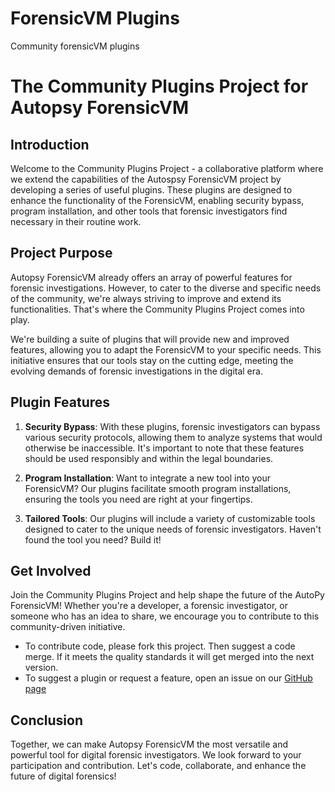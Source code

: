 # ForensicVM Plugins
Community forensicVM plugins

# The Community Plugins Project for Autopsy ForensicVM

## Introduction

Welcome to the Community Plugins Project - a collaborative platform where we extend the capabilities of the Autospsy ForensicVM project by developing a series of useful plugins. These plugins are designed to enhance the functionality of the ForensicVM, enabling security bypass, program installation, and other tools that forensic investigators find necessary in their routine work. 

## Project Purpose

Autopsy ForensicVM already offers an array of powerful features for forensic investigations. However, to cater to the diverse and specific needs of the community, we're always striving to improve and extend its functionalities. That's where the Community Plugins Project comes into play. 

We're building a suite of plugins that will provide new and improved features, allowing you to adapt the ForensicVM to your specific needs. This initiative ensures that our tools stay on the cutting edge, meeting the evolving demands of forensic investigations in the digital era.

## Plugin Features

1. **Security Bypass**: With these plugins, forensic investigators can bypass various security protocols, allowing them to analyze systems that would otherwise be inaccessible. It's important to note that these features should be used responsibly and within the legal boundaries.

2. **Program Installation**: Want to integrate a new tool into your ForensicVM? Our plugins facilitate smooth program installations, ensuring the tools you need are right at your fingertips.

3. **Tailored Tools**: Our plugins will include a variety of customizable tools designed to cater to the unique needs of forensic investigators. Haven't found the tool you need? Build it!

## Get Involved

Join the Community Plugins Project and help shape the future of the AutoPy ForensicVM! Whether you're a developer, a forensic investigator, or someone who has an idea to share, we encourage you to contribute to this community-driven initiative. 


- To contribute code, please fork this project. Then suggest a code merge. If it meets the quality standards it will get merged into the next version.
- To suggest a plugin or request a feature, open an issue on our [GitHub page]([https://github.com/AutoPy-ForensicVM/Community-Plugins-Project/issues](https://github.com/nunomourinho/forensicVM-Plugins/issues))


## Conclusion

Together, we can make Autopsy ForensicVM the most versatile and powerful tool for digital forensic investigators. We look forward to your participation and contribution. Let's code, collaborate, and enhance the future of digital forensics!

